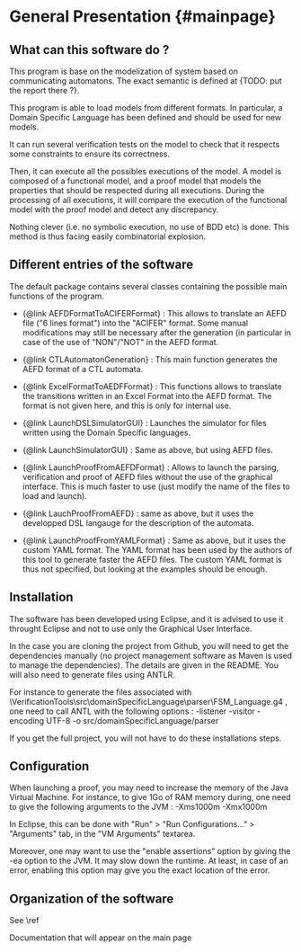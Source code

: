 
General Presentation {#mainpage}
====================

## What can this software do ?

This program is base on the modelization of system based on communicating
automatons. The exact semantic is defined at {TODO: put the report there ?}.

This program is able to load models from different formats. In particular, a
Domain Specific Language has been defined and should be used for new models.

It can run several verification tests on the model to check that it
respects some constraints to ensure its correctness.

Then, it can execute all the possibles executions of the model. A model is
composed of a functional model, and a proof model that models the
properties that should be respected during all executions.
During the processing of all executions, it will compare the execution of the
functional model with the proof model and detect any discrepancy.

Nothing clever (i.e. no symbolic execution, no use of BDD etc) is done. This
method is thus facing easily combinatorial explosion.

## Different entries of the software

The default package contains several classes containing the possible
main functions of the program.

- {@link AEFDFormatToACIFERFormat} : This allows to translate an AEFD file
("6 lines format") into the "ACIFER" format. Some manual modifications may
still be necessary after the generation (in particular in case of the use of
"NON"/"NOT" in the AEFD format.

- {@link CTLAutomatonGeneration} : This main function generates the AEFD
format of a CTL automata.

- {@link ExcelFormatToAEDFFormat} : This functions allows to translate the
transitions written in an Excel Format into the AEFD format. The format is
not given here, and this is only for internal use.

- {@link LaunchDSLSimulatorGUI} : Launches the simulator for files written
using the Domain Specific languages.

- {@link LaunchSimulatorGUI} : Same as above, but using AEFD files.

- {@link LaunchProofFromAEFDFormat} : Allows to launch the parsing,
verification and proof of AEFD files without the use of the graphical
interface. This is much faster to use (just modify the name of the files to
load and launch).

- {@link LauchProofFromAEFD} : same as above, but it uses the developped DSL
langauge for the description of the automata.

- {@link LaunchProofFromYAMLFormat} : Same as above, but it uses the custom
YAML format. The YAML format has been used by the authors of this tool to
generate faster the AEFD files. The custom YAML format is thus not
specified, but looking at the examples should be enough.

## Installation

The software has been developed using Eclipse, and it is advised to use it
throught Eclipse and not to use only the Graphical User Interface.

In the case you are cloning the project from Github, you will need to get the
dependencies manually (no project management software as Maven is used to
manage the dependencies). The details are given in the README.
You will also need to generate files using ANTLR.

For instance to generate the files associated with
\VerificationTools\src\domainSpecificLanguage\parser\FSM_Language.g4 , 
one need to call ANTL with the following options :
-listener -visitor -encoding UTF-8 -o src/domainSpecificLanguage/parser

If you get the full project, you will not have to do these installations steps.

## Configuration

When launching a proof, you may need to increase the memory of the Java Virtual
Machine.
For instance, to give 1Go of RAM memory during,
one need to give the following arguments to the JVM : -Xms1000m -Xmx1000m

In Eclipse, this can be done with "Run" > "Run Configurations..." > "Arguments"
tab, in the "VM Arguments" textarea.

Moreover, one may want to use the "enable assertions" option by giving the -ea
option to the JVM. It may slow down the runtime. At least, in case of an error,
enabling this option may give you the exact location of the error.

## Organization of the software

See \ref


Documentation that will appear on the main page
